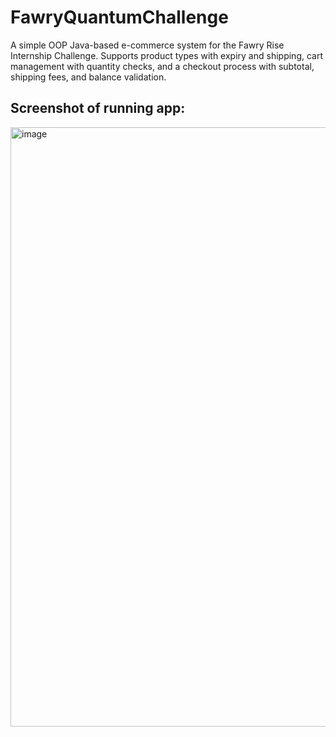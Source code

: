 # FawryQuantumChallenge
A simple OOP Java-based e-commerce system for the Fawry Rise Internship Challenge. Supports product types with expiry and shipping, cart management with quantity checks, and a checkout process with subtotal, shipping fees, and balance validation.

## Screenshot of running app:
<img width="959" alt="image" src="https://github.com/user-attachments/assets/90793fc0-2bda-464e-aa48-0679b9146f03" />
